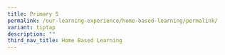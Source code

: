 ```yaml
---
title: Primary 5
permalink: /our-learning-experience/home-based-learning/permalink/
variant: tiptap
description: ""
third_nav_title: Home Based Learning
---
```

